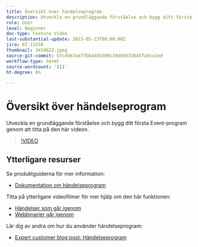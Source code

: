 ```yaml
---
title: Översikt över händelseprogram
description: Utveckla en grundläggande förståelse och bygg ditt första Event-program.
role: User
level: Beginner
doc-type: Feature Video
last-substantial-update: 2023-05-23T00:00:00Z
jira: KT-13258
thumbnail: 3419622.jpeg
source-git-commit: 5fc4567ae77bb4d45509c19d86533645fadca1ed
workflow-type: tm+mt
source-wordcount: '111'
ht-degree: 0%

---
```



# Översikt över händelseprogram

Utveckla en grundläggande förståelse och bygg ditt första Event-program genom att titta på den här videon.

>[!VIDEO](https://video.tv.adobe.com/v/3419622/?learn=on)

## Ytterligare resurser

Se produktguiderna för mer information:

* [Dokumentation om händelseprogram](https://experienceleague.adobe.com/docs/marketo/using/product-docs/demand-generation/events/understanding-events/understanding-event-programs.html?lang=en)

Titta på ytterligare videofilmer för mer hjälp om den här funktionen:
* [Händelser som går igenom](https://experienceleague.adobe.com/docs/marketo-learn/tutorials/events/events-watch.html?lang=en)
* [Webbinarier går igenom](https://experienceleague.adobe.com/docs/marketo-learn/tutorials/events/webinar-watch.html?lang=en)

Lär dig av andra om hur du använder händelseprogram:
* [Expert customer blog post: Händelseprogram](https://nation.marketo.com/t5/product-blogs/marketo-success-series-event-programs/ba-p/299191)

